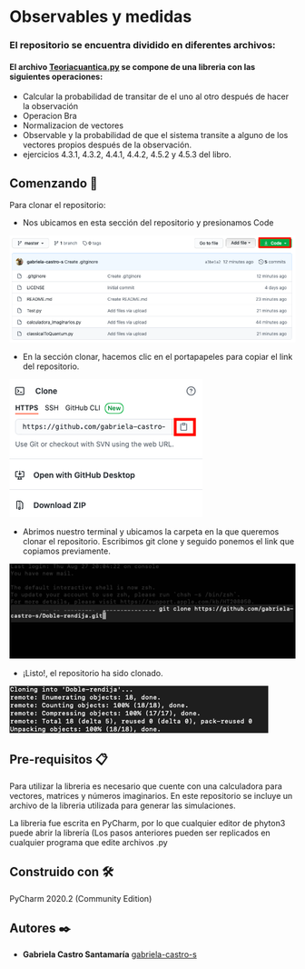 # Observables y medidas

### El repositorio se encuentra dividido en diferentes archivos:

#### El archivo [Teoriacuantica.py](https://github.com/gabriela-castro-s/Observables/blob/main/Teoriacuantica.py) se compone de una libreria con las siguientes operaciones:


- Calcular la probabilidad de transitar de el uno al otro después de hacer la observación
- Operacion Bra
- Normalizacion de vectores
- Observable y la probabilidad de que el sistema transite a alguno de los vectores propios después de la observación.
- ejercicios 4.3.1, 4.3.2, 4.4.1, 4.4.2, 4.5.2 y 4.5.3 del libro.

## Comenzando 🚀

Para clonar el repositorio:

- Nos ubicamos en esta sección del repositorio y presionamos Code

![alt text](https://github.com/gabriela-castro-s/img/blob/master/cnyt1.png?raw=true)

- En la sección clonar, hacemos clic en el portapapeles para copiar el link del repositorio.

![alt text](https://github.com/gabriela-castro-s/img/blob/master/cnyt2.png?raw=true)

- Abrimos nuestro terminal y ubicamos la carpeta en la que queremos clonar el repositorio. 
Escribimos git clone y seguido ponemos el link que copiamos previamente. 

![alt text](https://github.com/gabriela-castro-s/img/blob/master/cnyt3.png?raw=true)

- ¡Listo!, el repositorio ha sido clonado.

![alt text](https://github.com/gabriela-castro-s/img/blob/master/cnyt4.png?raw=true)

## Pre-requisitos 📋

Para utilizar la libreria es necesario que cuente con una calculadora para vectores, matrices y números imaginarios. En este repositorio se incluye un 
archivo de la libreria utilizada para generar las simulaciones.

La libreria fue escrita en PyCharm, por lo que cualquier editor de phyton3 puede abrir la librería (Los pasos anteriores pueden ser replicados 
en cualquier programa que edite archivos .py

## Construido con 🛠️

PyCharm 2020.2 (Community Edition)

## Autores ✒️

* **Gabriela Castro Santamaría** [gabriela-castro-s](https://github.com/gabriela-castro-s) 
